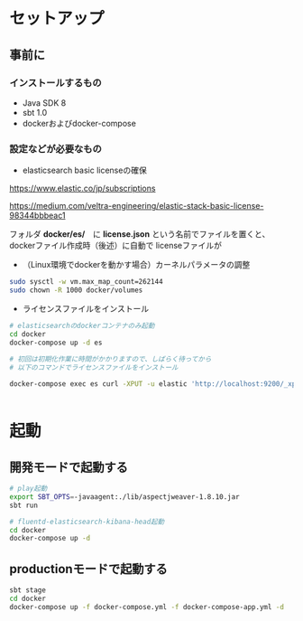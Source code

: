 # セットアップ

## 事前に

### インストールするもの

* Java SDK 8
* sbt 1.0
* dockerおよびdocker-compose

### 設定などが必要なもの

* elasticsearch basic licenseの確保

https://www.elastic.co/jp/subscriptions

https://medium.com/veltra-engineering/elastic-stack-basic-license-98344bbbeac1

フォルダ **docker/es/**　に **license.json** という名前でファイルを置くと、dockerファイル作成時（後述）に自動で
licenseファイルが

* （Linux環境でdockerを動かす場合）カーネルパラメータの調整

```bash
sudo sysctl -w vm.max_map_count=262144
sudo chown -R 1000 docker/volumes
```

* ライセンスファイルをインストール

```bash
# elasticsearchのdockerコンテナのみ起動
cd docker
docker-compose up -d es
 
# 初回は初期化作業に時間がかかりますので、しばらく待ってから
# 以下のコマンドでライセンスファイルをインストール

docker-compose exec es curl -XPUT -u elastic 'http://localhost:9200/_xpack/license?acknowledge=true' -H "Content-Type: application/json" -d "@/usr/share/elasticsearch/license.json"



```

# 起動
## 開発モードで起動する

```bash
# play起動
export SBT_OPTS=-javaagent:./lib/aspectjweaver-1.8.10.jar
sbt run

# fluentd-elasticsearch-kibana-head起動
cd docker
docker-compose up -d
```

## productionモードで起動する

```bash
sbt stage
cd docker
docker-compose up -f docker-compose.yml -f docker-compose-app.yml -d
```
